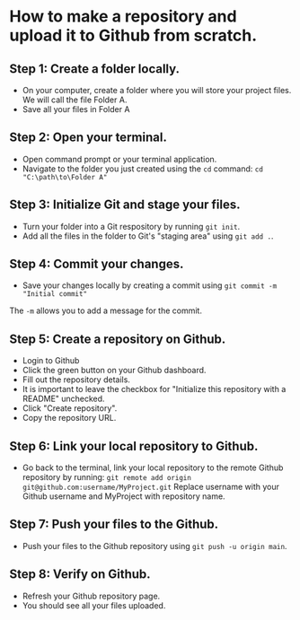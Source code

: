 # How to make a repository and upload it to Github from scratch.

## Step 1: Create a folder locally.
- On your computer, create a folder where you will store your project files. We will call the file Folder A.
- Save all your files in Folder A

## Step 2: Open your terminal.
- Open command prompt or your terminal application.
- Navigate to the folder you just created using the `cd` command:
    ``
    cd "C:\path\to\Folder A"
    ``

## Step 3: Initialize Git and stage your files.
- Turn your folder into a Git respository by running `git init`.
- Add all the files in the folder to Git's "staging area" using `git add .`.

## Step 4: Commit your changes.
- Save your changes locally by creating a commit using `git commit -m "Initial commit"`
    
The `-m` allows you to add a message for the commit.

## Step 5: Create a repository on Github.
- Login to Github
- Click the green button on your Github dashboard.
- Fill out the repository details.
- It is important to leave the checkbox for "Initialize this repository with a README" unchecked.
- Click "Create repository".
- Copy the repository URL.

## Step 6: Link your local repository to Github.
- Go back to the terminal, link your local repository to the remote Github repository by running:
    ``
    git remote add origin git@github.com:username/MyProject.git
    ``
Replace username with your Github username and MyProject with repository name.

## Step 7: Push your files to the Github.
- Push your files to the Github repository using `git push -u origin main`.

## Step 8: Verify on Github.
- Refresh your Github repository page.
- You should see all your files uploaded.    
